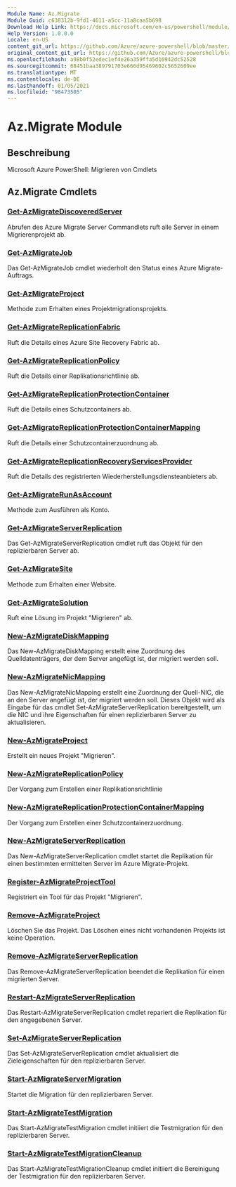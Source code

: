```yaml
---
Module Name: Az.Migrate
Module Guid: c638312b-9fd1-4611-a5cc-11a8caa5b698
Download Help Link: https://docs.microsoft.com/en-us/powershell/module/az.migrate
Help Version: 1.0.0.0
Locale: en-US
content_git_url: https://github.com/Azure/azure-powershell/blob/master/src/Migrate/help/Az.Migrate.md
original_content_git_url: https://github.com/Azure/azure-powershell/blob/master/src/Migrate/help/Az.Migrate.md
ms.openlocfilehash: a98b0f52edec1ef4e26a359ffa5d16942dc52528
ms.sourcegitcommit: 68451baa389791703e666d95469602c5652609ee
ms.translationtype: MT
ms.contentlocale: de-DE
ms.lasthandoff: 01/05/2021
ms.locfileid: "98473505"
---
```

# Az.Migrate Module
## Beschreibung
Microsoft Azure PowerShell: Migrieren von Cmdlets

## Az.Migrate Cmdlets
### [Get-AzMigrateDiscoveredServer](Get-AzMigrateDiscoveredServer.md)
Abrufen des Azure Migrate Server Commandlets ruft alle Server in einem Migrierenprojekt ab.

### [Get-AzMigrateJob](Get-AzMigrateJob.md)
Das Get-AzMigrateJob cmdlet wiederholt den Status eines Azure Migrate-Auftrags.

### [Get-AzMigrateProject](Get-AzMigrateProject.md)
Methode zum Erhalten eines Projektmigrationsprojekts.

### [Get-AzMigrateReplicationFabric](Get-AzMigrateReplicationFabric.md)
Ruft die Details eines Azure Site Recovery Fabric ab.

### [Get-AzMigrateReplicationPolicy](Get-AzMigrateReplicationPolicy.md)
Ruft die Details einer Replikationsrichtlinie ab.

### [Get-AzMigrateReplicationProtectionContainer](Get-AzMigrateReplicationProtectionContainer.md)
Ruft die Details eines Schutzcontainers ab.

### [Get-AzMigrateReplicationProtectionContainerMapping](Get-AzMigrateReplicationProtectionContainerMapping.md)
Ruft die Details einer Schutzcontainerzuordnung ab.

### [Get-AzMigrateReplicationRecoveryServicesProvider](Get-AzMigrateReplicationRecoveryServicesProvider.md)
Ruft die Details des registrierten Wiederherstellungsdiensteanbieters ab.

### [Get-AzMigrateRunAsAccount](Get-AzMigrateRunAsAccount.md)
Methode zum Ausführen als Konto.

### [Get-AzMigrateServerReplication](Get-AzMigrateServerReplication.md)
Das Get-AzMigrateServerReplication cmdlet ruft das Objekt für den replizierbaren Server ab.

### [Get-AzMigrateSite](Get-AzMigrateSite.md)
Methode zum Erhalten einer Website.

### [Get-AzMigrateSolution](Get-AzMigrateSolution.md)
Ruft eine Lösung im Projekt "Migrieren" ab.

### [New-AzMigrateDiskMapping](New-AzMigrateDiskMapping.md)
Das New-AzMigrateDiskMapping erstellt eine Zuordnung des Quelldatenträgers, der dem Server angefügt ist, der migriert werden soll.

### [New-AzMigrateNicMapping](New-AzMigrateNicMapping.md)
Das New-AzMigrateNicMapping erstellt eine Zuordnung der Quell-NIC, die an den Server angefügt ist, der migriert werden soll.
Dieses Objekt wird als Eingabe für das cmdlet Set-AzMigrateServerReplication bereitgestellt, um die NIC und ihre Eigenschaften für einen replizierbaren Server zu aktualisieren.

### [New-AzMigrateProject](New-AzMigrateProject.md)
Erstellt ein neues Projekt "Migrieren".

### [New-AzMigrateReplicationPolicy](New-AzMigrateReplicationPolicy.md)
Der Vorgang zum Erstellen einer Replikationsrichtlinie

### [New-AzMigrateReplicationProtectionContainerMapping](New-AzMigrateReplicationProtectionContainerMapping.md)
Der Vorgang zum Erstellen einer Schutzcontainerzuordnung.

### [New-AzMigrateServerReplication](New-AzMigrateServerReplication.md)
Das New-AzMigrateServerReplication cmdlet startet die Replikation für einen bestimmten ermittelten Server im Azure Migrate-Projekt.

### [Register-AzMigrateProjectTool](Register-AzMigrateProjectTool.md)
Registriert ein Tool für das Projekt "Migrieren".

### [Remove-AzMigrateProject](Remove-AzMigrateProject.md)
Löschen Sie das Projekt.
Das Löschen eines nicht vorhandenen Projekts ist keine Operation.

### [Remove-AzMigrateServerReplication](Remove-AzMigrateServerReplication.md)
Das Remove-AzMigrateServerReplication beendet die Replikation für einen migrierten Server.

### [Restart-AzMigrateServerReplication](Restart-AzMigrateServerReplication.md)
Das Restart-AzMigrateServerReplication cmdlet repariert die Replikation für den angegebenen Server.

### [Set-AzMigrateServerReplication](Set-AzMigrateServerReplication.md)
Das Set-AzMigrateServerReplication cmdlet aktualisiert die Zieleigenschaften für den replizierbaren Server.

### [Start-AzMigrateServerMigration](Start-AzMigrateServerMigration.md)
Startet die Migration für den replizierbaren Server.

### [Start-AzMigrateTestMigration](Start-AzMigrateTestMigration.md)
Das Start-AzMigrateTestMigration cmdlet initiiert die Testmigration für den replizierbaren Server.

### [Start-AzMigrateTestMigrationCleanup](Start-AzMigrateTestMigrationCleanup.md)
Das Start-AzMigrateTestMigrationCleanup cmdlet initiiert die Bereinigung der Testmigration für den replizierbaren Server.

